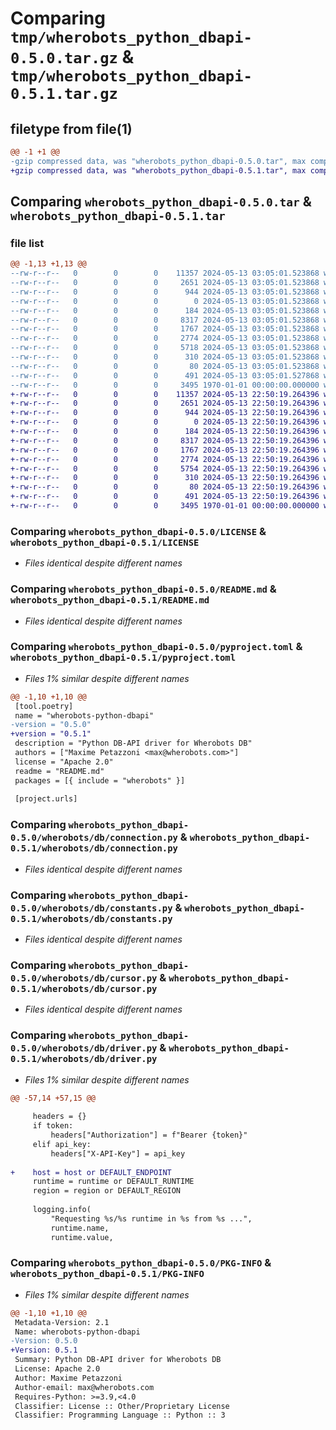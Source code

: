 # Comparing `tmp/wherobots_python_dbapi-0.5.0.tar.gz` & `tmp/wherobots_python_dbapi-0.5.1.tar.gz`

## filetype from file(1)

```diff
@@ -1 +1 @@
-gzip compressed data, was "wherobots_python_dbapi-0.5.0.tar", max compression
+gzip compressed data, was "wherobots_python_dbapi-0.5.1.tar", max compression
```

## Comparing `wherobots_python_dbapi-0.5.0.tar` & `wherobots_python_dbapi-0.5.1.tar`

### file list

```diff
@@ -1,13 +1,13 @@
--rw-r--r--   0        0        0    11357 2024-05-13 03:05:01.523868 wherobots_python_dbapi-0.5.0/LICENSE
--rw-r--r--   0        0        0     2651 2024-05-13 03:05:01.523868 wherobots_python_dbapi-0.5.0/README.md
--rw-r--r--   0        0        0      944 2024-05-13 03:05:01.523868 wherobots_python_dbapi-0.5.0/pyproject.toml
--rw-r--r--   0        0        0        0 2024-05-13 03:05:01.523868 wherobots_python_dbapi-0.5.0/wherobots/__init__.py
--rw-r--r--   0        0        0      184 2024-05-13 03:05:01.523868 wherobots_python_dbapi-0.5.0/wherobots/db/__init__.py
--rw-r--r--   0        0        0     8317 2024-05-13 03:05:01.523868 wherobots_python_dbapi-0.5.0/wherobots/db/connection.py
--rw-r--r--   0        0        0     1767 2024-05-13 03:05:01.523868 wherobots_python_dbapi-0.5.0/wherobots/db/constants.py
--rw-r--r--   0        0        0     2774 2024-05-13 03:05:01.523868 wherobots_python_dbapi-0.5.0/wherobots/db/cursor.py
--rw-r--r--   0        0        0     5718 2024-05-13 03:05:01.523868 wherobots_python_dbapi-0.5.0/wherobots/db/driver.py
--rw-r--r--   0        0        0      310 2024-05-13 03:05:01.523868 wherobots_python_dbapi-0.5.0/wherobots/db/errors.py
--rw-r--r--   0        0        0       80 2024-05-13 03:05:01.523868 wherobots_python_dbapi-0.5.0/wherobots/db/region.py
--rw-r--r--   0        0        0      491 2024-05-13 03:05:01.527868 wherobots_python_dbapi-0.5.0/wherobots/db/runtime.py
--rw-r--r--   0        0        0     3495 1970-01-01 00:00:00.000000 wherobots_python_dbapi-0.5.0/PKG-INFO
+-rw-r--r--   0        0        0    11357 2024-05-13 22:50:19.264396 wherobots_python_dbapi-0.5.1/LICENSE
+-rw-r--r--   0        0        0     2651 2024-05-13 22:50:19.264396 wherobots_python_dbapi-0.5.1/README.md
+-rw-r--r--   0        0        0      944 2024-05-13 22:50:19.264396 wherobots_python_dbapi-0.5.1/pyproject.toml
+-rw-r--r--   0        0        0        0 2024-05-13 22:50:19.264396 wherobots_python_dbapi-0.5.1/wherobots/__init__.py
+-rw-r--r--   0        0        0      184 2024-05-13 22:50:19.264396 wherobots_python_dbapi-0.5.1/wherobots/db/__init__.py
+-rw-r--r--   0        0        0     8317 2024-05-13 22:50:19.264396 wherobots_python_dbapi-0.5.1/wherobots/db/connection.py
+-rw-r--r--   0        0        0     1767 2024-05-13 22:50:19.264396 wherobots_python_dbapi-0.5.1/wherobots/db/constants.py
+-rw-r--r--   0        0        0     2774 2024-05-13 22:50:19.264396 wherobots_python_dbapi-0.5.1/wherobots/db/cursor.py
+-rw-r--r--   0        0        0     5754 2024-05-13 22:50:19.264396 wherobots_python_dbapi-0.5.1/wherobots/db/driver.py
+-rw-r--r--   0        0        0      310 2024-05-13 22:50:19.264396 wherobots_python_dbapi-0.5.1/wherobots/db/errors.py
+-rw-r--r--   0        0        0       80 2024-05-13 22:50:19.264396 wherobots_python_dbapi-0.5.1/wherobots/db/region.py
+-rw-r--r--   0        0        0      491 2024-05-13 22:50:19.264396 wherobots_python_dbapi-0.5.1/wherobots/db/runtime.py
+-rw-r--r--   0        0        0     3495 1970-01-01 00:00:00.000000 wherobots_python_dbapi-0.5.1/PKG-INFO
```

### Comparing `wherobots_python_dbapi-0.5.0/LICENSE` & `wherobots_python_dbapi-0.5.1/LICENSE`

 * *Files identical despite different names*

### Comparing `wherobots_python_dbapi-0.5.0/README.md` & `wherobots_python_dbapi-0.5.1/README.md`

 * *Files identical despite different names*

### Comparing `wherobots_python_dbapi-0.5.0/pyproject.toml` & `wherobots_python_dbapi-0.5.1/pyproject.toml`

 * *Files 1% similar despite different names*

```diff
@@ -1,10 +1,10 @@
 [tool.poetry]
 name = "wherobots-python-dbapi"
-version = "0.5.0"
+version = "0.5.1"
 description = "Python DB-API driver for Wherobots DB"
 authors = ["Maxime Petazzoni <max@wherobots.com>"]
 license = "Apache 2.0"
 readme = "README.md"
 packages = [{ include = "wherobots" }]
 
 [project.urls]
```

### Comparing `wherobots_python_dbapi-0.5.0/wherobots/db/connection.py` & `wherobots_python_dbapi-0.5.1/wherobots/db/connection.py`

 * *Files identical despite different names*

### Comparing `wherobots_python_dbapi-0.5.0/wherobots/db/constants.py` & `wherobots_python_dbapi-0.5.1/wherobots/db/constants.py`

 * *Files identical despite different names*

### Comparing `wherobots_python_dbapi-0.5.0/wherobots/db/cursor.py` & `wherobots_python_dbapi-0.5.1/wherobots/db/cursor.py`

 * *Files identical despite different names*

### Comparing `wherobots_python_dbapi-0.5.0/wherobots/db/driver.py` & `wherobots_python_dbapi-0.5.1/wherobots/db/driver.py`

 * *Files 1% similar despite different names*

```diff
@@ -57,14 +57,15 @@
 
     headers = {}
     if token:
         headers["Authorization"] = f"Bearer {token}"
     elif api_key:
         headers["X-API-Key"] = api_key
 
+    host = host or DEFAULT_ENDPOINT
     runtime = runtime or DEFAULT_RUNTIME
     region = region or DEFAULT_REGION
 
     logging.info(
         "Requesting %s/%s runtime in %s from %s ...",
         runtime.name,
         runtime.value,
```

### Comparing `wherobots_python_dbapi-0.5.0/PKG-INFO` & `wherobots_python_dbapi-0.5.1/PKG-INFO`

 * *Files 1% similar despite different names*

```diff
@@ -1,10 +1,10 @@
 Metadata-Version: 2.1
 Name: wherobots-python-dbapi
-Version: 0.5.0
+Version: 0.5.1
 Summary: Python DB-API driver for Wherobots DB
 License: Apache 2.0
 Author: Maxime Petazzoni
 Author-email: max@wherobots.com
 Requires-Python: >=3.9,<4.0
 Classifier: License :: Other/Proprietary License
 Classifier: Programming Language :: Python :: 3
```

